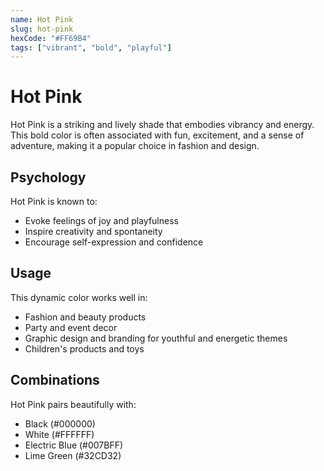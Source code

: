 ```yaml
---
name: Hot Pink
slug: hot-pink
hexCode: "#FF69B4"
tags: ["vibrant", "bold", "playful"]
---
```


# Hot Pink

Hot Pink is a striking and lively shade that embodies vibrancy and energy. This bold color is often associated with fun, excitement, and a sense of adventure, making it a popular choice in fashion and design.

## Psychology

Hot Pink is known to:
- Evoke feelings of joy and playfulness
- Inspire creativity and spontaneity
- Encourage self-expression and confidence

## Usage

This dynamic color works well in:
- Fashion and beauty products
- Party and event decor
- Graphic design and branding for youthful and energetic themes
- Children's products and toys

## Combinations

Hot Pink pairs beautifully with:
- Black (#000000)
- White (#FFFFFF)
- Electric Blue (#007BFF)
- Lime Green (#32CD32)